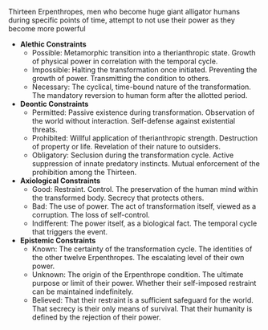Thirteen Erpenthropes, men who become huge giant alligator humans during specific points of time, attempt to not use their power as they become more powerful 

*   **Alethic Constraints**
    *   Possible: Metamorphic transition into a therianthropic state. Growth of physical power in correlation with the temporal cycle.
    *   Impossible: Halting the transformation once initiated. Preventing the growth of power. Transmitting the condition to others.
    *   Necessary: The cyclical, time-bound nature of the transformation. The mandatory reversion to human form after the allotted period.
*   **Deontic Constraints**
    *   Permitted: Passive existence during transformation. Observation of the world without interaction. Self-defense against existential threats.
    *   Prohibited: Willful application of therianthropic strength. Destruction of property or life. Revelation of their nature to outsiders.
    *   Obligatory: Seclusion during the transformation cycle. Active suppression of innate predatory instincts. Mutual enforcement of the prohibition among the Thirteen.
*   **Axiological Constraints**
    *   Good: Restraint. Control. The preservation of the human mind within the transformed body. Secrecy that protects others.
    *   Bad: The use of power. The act of transformation itself, viewed as a corruption. The loss of self-control.
    *   Indifferent: The power itself, as a biological fact. The temporal cycle that triggers the event.
*   **Epistemic Constraints**
    *   Known: The certainty of the transformation cycle. The identities of the other twelve Erpenthropes. The escalating level of their own power.
    *   Unknown: The origin of the Erpenthrope condition. The ultimate purpose or limit of their power. Whether their self-imposed restraint can be maintained indefinitely.
    *   Believed: That their restraint is a sufficient safeguard for the world. That secrecy is their only means of survival. That their humanity is defined by the rejection of their power.